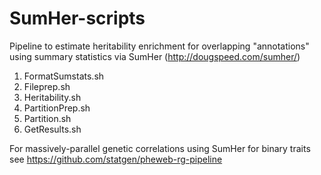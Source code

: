 # SumHer-scripts

Pipeline to estimate heritability enrichment for overlapping "annotations" using summary statistics via SumHer (http://dougspeed.com/sumher/)


1. FormatSumstats.sh
2. Fileprep.sh
3. Heritability.sh
4. PartitionPrep.sh
5. Partition.sh
6. GetResults.sh

For massively-parallel genetic correlations using SumHer for binary traits see https://github.com/statgen/pheweb-rg-pipeline
